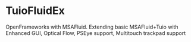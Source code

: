 TuioFluidEx
===========

OpenFrameworks with MSAFluid. Extending basic MSAFluid+Tuio with Enhanced GUI,  Optical Flow, PSEye support, Multitouch trackpad support
